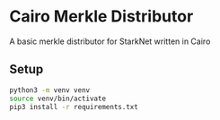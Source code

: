 # Cairo Merkle Distributor
A basic merkle distributor for StarkNet written in Cairo

## Setup
```bash
python3 -m venv venv
source venv/bin/activate
pip3 install -r requirements.txt
```